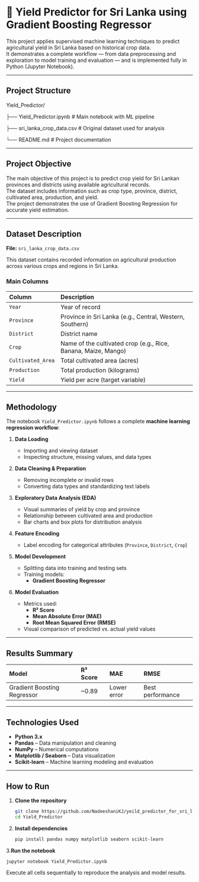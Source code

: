 # 🌾  Yield Predictor for Sri Lanka using Gradient Boosting Regressor

This project applies supervised machine learning techniques to predict agricultural yield in Sri Lanka based on historical crop data.  
It demonstrates a complete workflow — from data preprocessing and exploration to model training and evaluation — and is implemented fully in Python (Jupyter Notebook).

---

## Project Structure

Yield_Predictor/

├── Yield_Predictor.ipynb       # Main notebook with ML pipeline

├── sri_lanka_crop_data.csv     # Original dataset used for analysis

└── README.md                   # Project documentation



---

## Project Objective

The main objective of this project is to predict crop yield for Sri Lankan provinces and districts using available agricultural records.  
The dataset includes information such as crop type, province, district, cultivated area, production, and yield.  
The project demonstrates the use of Gradient Boosting Regression for accurate yield estimation.

---

## Dataset Description

**File:** `sri_lanka_crop_data.csv`

This dataset contains recorded information on agricultural production across various crops and regions in Sri Lanka.

### Main Columns

| Column | Description |
|:--------|:-------------|
| `Year` | Year of record |
| `Province` | Province in Sri Lanka (e.g., Central, Western, Southern) |
| `District` | District name |
| `Crop` | Name of the cultivated crop (e.g., Rice, Banana, Maize, Mango) |
| `Cultivated_Area` | Total cultivated area (acres)  |
| `Production` | Total production (kilograms) |
| `Yield` | Yield per acre (target variable) |


---

## Methodology

The notebook `Yield_Predictor.ipynb` follows a complete **machine learning regression workflow**:

1. **Data Loading**
   - Importing and viewing dataset  
   - Inspecting structure, missing values, and data types  

2. **Data Cleaning & Preparation**
   - Removing incomplete or invalid rows  
   - Converting data types and standardizing text labels  

3. **Exploratory Data Analysis (EDA)**
   - Visual summaries of yield by crop and province  
   - Relationship between cultivated area and production  
   - Bar charts and box plots for distribution analysis  

4. **Feature Encoding**
   - Label encoding for categorical attributes (`Province`, `District`, `Crop`)

5. **Model Development**
   - Splitting data into training and testing sets  
   - Training models:
     - **Gradient Boosting Regressor**

6. **Model Evaluation**
   - Metrics used:
     - **R² Score**
     - **Mean Absolute Error (MAE)**
     - **Root Mean Squared Error (RMSE)**
   - Visual comparison of predicted vs. actual yield values  

---

## Results Summary

| Model | R² Score | MAE | RMSE |
|:------|:---------|:----|:-----|
| Gradient Boosting Regressor | ~0.89 | Lower error | Best performance |


---

## Technologies Used

- **Python 3.x**
- **Pandas** – Data manipulation and cleaning  
- **NumPy** – Numerical computations  
- **Matplotlib / Seaborn** – Data visualization  
- **Scikit-learn** – Machine learning modeling and evaluation  

---

##  How to Run

1. **Clone the repository**
   ```bash
   git clone https://github.com/NadeeshaniKJ/yeild_predictor_for_sri_lanka_using_gradient_boosting_regressor.git
   cd Yield_Predictor
   ```

2. **Install dependencies**
   ```bash
   pip install pandas numpy matplotlib seaborn scikit-learn
   ```

3.**Run the notebook**
   ```bash
   jupyter notebook Yield_Predictor.ipynb
   ```

Execute all cells sequentially to reproduce the analysis and model results.

